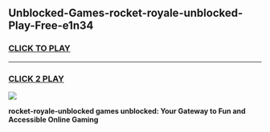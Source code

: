 
## Unblocked-Games-rocket-royale-unblocked-Play-Free-e1n34
<h3>
<a href="https://premium76.site?title=rocket-royale-unblocked&ref=23A">CLICK TO PLAY</a></h3>
<hr>

<h3>
<a href="https://premium76.site?title=rocket-royale-unblocked&ref=23A">CLICK 2 PLAY</a>
  
</h3>

<a href="https://premium76.site?title=rocket-royale-unblocked&ref=23A"><img src="https://clearcache.store/games.png"></a>


**rocket-royale-unblocked games unblocked: Your Gateway to Fun and Accessible Online Gaming**
